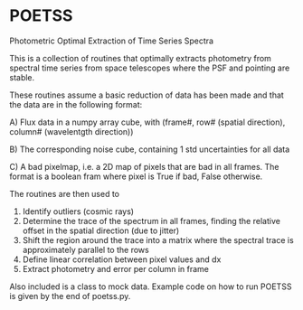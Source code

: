 # POETSS
Photometric Optimal Extraction of Time Series Spectra

This is a collection of routines that optimally extracts photometry
from spectral time series from space telescopes where the PSF and pointing
are stable.

These routines assume a basic reduction of data has been made and that the data 
are in the following format:

A) Flux data in a numpy array cube, with
(frame#, row# (spatial direction), column# (wavelentgth direction))

B) The corresponding noise cube, containing 1 std uncertainties for all data

C) A bad pixelmap, i.e. a 2D map of pixels that are bad in all frames. The format is
a boolean fram where pixel is True if bad, False otherwise.

The routines are then used to 

1) Identify outliers (cosmic rays)
2) Determine the trace of the spectrum in all frames, finding the relative
    offset in the spatial direction (due to jitter)
3) Shift the region around the trace into a matrix where the spectral trace
    is approximately parallel to the rows
4) Define linear correlation between pixel values and dx
5) Extract photometry and error per column in frame

Also included is a class to mock data. Example code on how to run POETSS
is given by the end of poetss.py.

